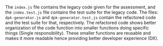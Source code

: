 The `index.js` file contains the legacy code given for the assessment, and the `index.test.js` file contains the test suite for the legacy code. The files: `dpk-generator.js` and `dpk-generator.test.js` contain the refactored code and the test suite for that, respectively. The refactored code shows better organization of the code function into smaller functions doing specific things (Single responsibility). These smaller functions are reusable and makes it more readable hence providing better developer experience (DX).